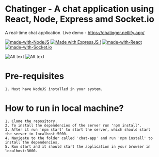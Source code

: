 # Chatinger - A chat application using React, Node, Express amd Socket.io

A real-time chat application. Live demo - https://chatinger.netlify.app/

[![made-with-NodeJS](https://img.shields.io/badge/Made%20with-NodeJS-1f425f.svg)](https://www.latex-project.org/)
[![Made with ExpressJS !](https://img.shields.io/badge/Made%20with-ExpressJS-1abc9c.svg)](https://GitHub.com/Naereen/ama)
[![made-with-React](https://img.shields.io/badge/Made%20with-ReactJS-1f425f.svg)](https://www.latex-project.org/)
[![made-with-Socket.io](https://img.shields.io/badge/Made%20with-Socket.io-1f425f.svg)](https://www.latex-project.org/)

![Alt text](react_frontend/chat-app/src/images/sample1.png "Title")
![Alt text](react_frontend/chat-app/src/images/sample2.png "Title")

# Pre-requisites

    1. Must have NodeJS installed in your system.

# How to run in local machine?

    1. Clone the repository.
    2. To install the dependencies of the server run 'npm install'.
    3. After it run 'npm start' to start the server, which should start the server in localhost:5000.
    4. Navigate to the folder called 'chat-app' and run 'npm install' to install the dependencies.
    5. Run start and it should start the application in your browser in localhost:3000.